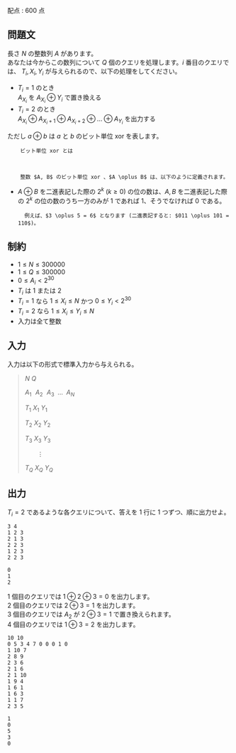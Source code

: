 配点 : $600$ 点

## 問題文

長さ $N$ の整数列 $A$ があります。<br>
あなたは今からこの数列について $Q$ 個のクエリを処理します。$i$ 番目のクエリでは、 $T_i, X_i, Y_i$ が与えられるので、以下の処理をしてください。  

- $T_i = 1$ のとき<br>
     $A_{X_i}$ を $A_{X_i} \oplus Y_i$ で置き換える
- $T_i = 2$ のとき<br>
     $A_{X_i} \oplus A_{X_i + 1} \oplus A_{X_i + 2} \oplus \dots \oplus A_{Y_i}$ を出力する

ただし $a \oplus b$ は $a$ と $b$ のビット単位 xor を表します。<br>

    
        ビット単位 xor とは
    
    

        整数 $A, B$ のビット単位 xor 、$A \oplus B$ は、以下のように定義されます。
        

- $A \oplus B$ を二進表記した際の $2^k$ ($k \geq 0$) の位の数は、$A, B$ を二進表記した際の $2^k$ の位の数のうち一方のみが $1$ であれば $1$、そうでなければ $0$ である。

        例えば、$3 \oplus 5 = 6$ となります (二進表記すると: $011 \oplus 101 = 110$)。
    

## 制約

- $1 \le N \le 300000$
- $1 \le Q \le 300000$
- $0 \le A_i \lt 2^{30}$
- $T_i$ は $1$ または $2$
- $T_i = 1$ なら $1 \le X_i \le N$ かつ $0 \le Y_i \lt 2^{30}$
- $T_i = 2$ なら $1 \le X_i \le Y_i \le N$
- 入力は全て整数

## 入力

入力は以下の形式で標準入力から与えられる。

> $N$ $Q$
> 
> $A_1 \hspace{7pt} A_2 \hspace{7pt} A_3 \hspace{5pt} \dots \hspace{5pt} A_N$
> 
> $T_1$ $X_1$ $Y_1$
> 
> $T_2$ $X_2$ $Y_2$
> 
> $T_3$ $X_3$ $Y_3$
> 
> $\hspace{22pt} \vdots$
> 
> $T_Q$ $X_Q$ $Y_Q$

## 出力

$T_i = 2$ であるような各クエリについて、答えを $1$ 行に $1$ つずつ、順に出力せよ。

```input1
3 4
1 2 3
2 1 3
2 2 3
1 2 3
2 2 3
```

```output1
0
1
2
```

$1$ 個目のクエリでは $1 \oplus 2 \oplus 3 = 0$ を出力します。<br>
$2$ 個目のクエリでは $2 \oplus 3 = 1$ を出力します。<br>
$3$ 個目のクエリでは $A_2$ が $2 \oplus 3 = 1$ で置き換えられます。<br>
$4$ 個目のクエリでは $1 \oplus 3 = 2$ を出力します。  

```input2
10 10
0 5 3 4 7 0 0 0 1 0
1 10 7
2 8 9
2 3 6
2 1 6
2 1 10
1 9 4
1 6 1
1 6 3
1 1 7
2 3 5
```

```output2
1
0
5
3
0
```